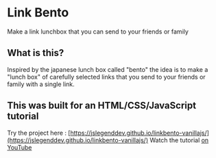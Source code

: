 # Link Bento

Make a link lunchbox that you can send to your friends or family

## What is this?

Inspired by the japanese lunch box called "bento" the idea is to make a "lunch box" of carefully selected links that you send to your friends or family with a single link. 

## This was built for an HTML/CSS/JavaScript tutorial

Try the project here : [https://jslegenddev.github.io/linkbento-vanillajs/](https://jslegenddev.github.io/linkbento-vanillajs/)
Watch the tutorial [on YouTube](https://www.youtube.com/watch?v=S0WoTeT-DVM)